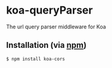 koa-queryParser
========

The url query parser middleware for Koa

## Installation (via [npm](https://npmjs.org/package/koa-query-parser))

```bash
$ npm install koa-cors
```